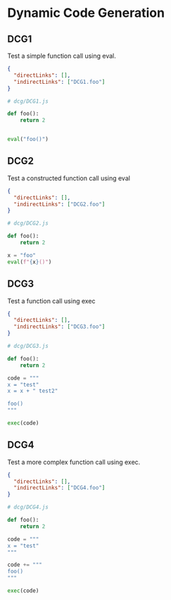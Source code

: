 # Dynamic Code Generation

## DCG1
[//]: # (MAIN: global)
Test a simple function call using eval.

```json
{
  "directLinks": [],
  "indirectLinks": ["DCG1.foo"]
}
```
```python
# dcg/DCG1.js

def foo():
    return 2


eval("foo()")
```
[//]: # (END)

## DCG2
[//]: # (MAIN: global)
Test a constructed function call using eval

```json
{
  "directLinks": [],
  "indirectLinks": ["DCG2.foo"]
}
```
```python
# dcg/DCG2.js

def foo():
    return 2

x = "foo"
eval(f"{x}()")
```
[//]: # (END)

## DCG3
[//]: # (MAIN: global)
Test a function call using exec

```json
{
  "directLinks": [],
  "indirectLinks": ["DCG3.foo"]
}
```
```python
# dcg/DCG3.js

def foo():
    return 2

code = """
x = "test"
x = x + " test2"

foo()
"""

exec(code)
```
[//]: # (END)

## DCG4
[//]: # (MAIN: global)
Test a more complex function call using exec.

```json
{
  "directLinks": [],
  "indirectLinks": ["DCG4.foo"]
}
```
```python
# dcg/DCG4.js

def foo():
    return 2

code = """
x = "test"
"""

code += """
foo()
"""

exec(code)
```
[//]: # (END)

